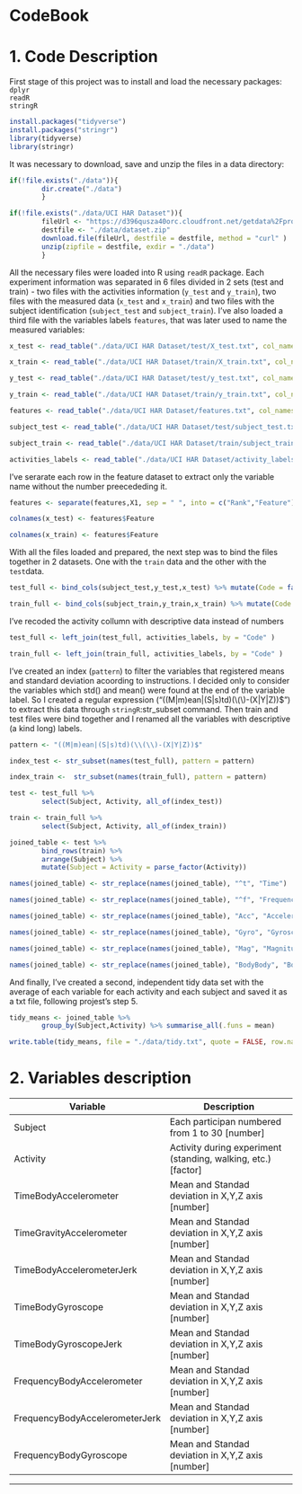 CodeBook
================

# 1\. Code Description

First stage of this project was to install and load the necessary
packages:  
`dplyr`  
`readR`  
`stringR`

``` r
install.packages("tidyverse")
install.packages("stringr")
library(tidyverse)
library(stringr)
```

It was necessary to download, save and unzip the files in a data
directory:

``` r
if(!file.exists("./data")){
        dir.create("./data")
        }

if(!file.exists("./data/UCI HAR Dataset")){
        fileUrl <- "https://d396qusza40orc.cloudfront.net/getdata%2Fprojectfiles%2FUCI%20HAR%20Dataset.zip"
        destfile <- "./data/dataset.zip"
        download.file(fileUrl, destfile = destfile, method = "curl" )
        unzip(zipfile = destfile, exdir = "./data")
        }
```

All the necessary files were loaded into R using `readR` package. Each
experiment information was separated in 6 files divided in 2 sets (test
and train) - two files with the activities information (`y_test` and
`y_train`), two files with the measured data (`x_test` and `x_train`)
and two files with the subject identification (`subject_test` and
`subject_train`). I’ve also loaded a third file with the variables
labels `features`, that was later used to name the measured
variables:

``` r
x_test <- read_table("./data/UCI HAR Dataset/test/X_test.txt", col_names = FALSE)

x_train <- read_table("./data/UCI HAR Dataset/train/X_train.txt", col_names = FALSE)

y_test <- read_table("./data/UCI HAR Dataset/test/y_test.txt", col_names = "Code", col_types = cols(.default = col_factor(Code = col_factor(levels = c("1","2","3","4","5","6" )))))

y_train <- read_table("./data/UCI HAR Dataset/train/y_train.txt", col_names = "Code",  col_types = cols(.default = col_factor(Code = col_factor(levels = c("1","2","3","4","5","6" )))))

features <- read_table("./data/UCI HAR Dataset/features.txt", col_names = FALSE)

subject_test <- read_table("./data/UCI HAR Dataset/test/subject_test.txt", col_names = "Subject", col_types = cols(.default = col_number()))

subject_train <- read_table("./data/UCI HAR Dataset/train/subject_train.txt", col_names = "Subject", col_types = cols(.default = col_number()))

activities_labels <- read_table("./data/UCI HAR Dataset/activity_labels.txt", col_names = c("Code","Activity"), col_types = cols(Code = col_factor(levels = c("1","2","3","4","5","6" ))))
```

I’ve serarate each row in the feature dataset to extract only the
variable name without the number preecededing it.

``` r
features <- separate(features,X1, sep = " ", into = c("Rank","Feature"))

colnames(x_test) <- features$Feature 

colnames(x_train) <- features$Feature
```

With all the files loaded and prepared, the next step was to bind the
files together in 2 datasets. One with the `train` data and the other
with the
`test`data.

``` r
test_full <- bind_cols(subject_test,y_test,x_test) %>% mutate(Code = factor(Code, levels = c("1","2","3","4","5","6" )))

train_full <- bind_cols(subject_train,y_train,x_train) %>% mutate(Code = factor(Code, levels = c("1","2","3","4","5","6" )))
```

I’ve recoded the activity collumn with descriptive data instead of
numbers

``` r
test_full <- left_join(test_full, activities_labels, by = "Code" )

train_full <- left_join(train_full, activities_labels, by = "Code" )
```

I’ve created an index (`pattern`) to filter the variables that
registered means and standard deviation acoording to instructions. I
decided only to consider the variables which std() and mean() were found
at the end of the variable label. So I created a regular expression
(“((M|m)ean|(S|s)td)(\\(\\)-(X|Y|Z))$”) to extract this data through
`stringR`:str\_subset command. Then train and test files were bind
together and I renamed all the variables with descriptive (a kind long)
labels.

``` r
pattern <- "((M|m)ean|(S|s)td)(\\(\\)-(X|Y|Z))$"

index_test <- str_subset(names(test_full), pattern = pattern)

index_train <-  str_subset(names(train_full), pattern = pattern)

test <- test_full %>%
        select(Subject, Activity, all_of(index_test))

train <- train_full %>%
        select(Subject, Activity, all_of(index_train))

joined_table <- test %>%
        bind_rows(train) %>%
        arrange(Subject) %>% 
        mutate(Subject = Activity = parse_factor(Activity))

names(joined_table) <- str_replace(names(joined_table), "^t", "Time")

names(joined_table) <- str_replace(names(joined_table), "^f", "Frequency")

names(joined_table) <- str_replace(names(joined_table), "Acc", "Accelerometer")

names(joined_table) <- str_replace(names(joined_table), "Gyro", "Gyroscope")

names(joined_table) <- str_replace(names(joined_table), "Mag", "Magnitude")

names(joined_table) <- str_replace(names(joined_table), "BodyBody", "Body")
```

And finally, I’ve created a second, independent tidy data set with the
average of each variable for each activity and each subject and saved it
as a txt file, following projest’s step 5.

``` r
tidy_means <- joined_table %>%
        group_by(Subject,Activity) %>% summarise_all(.funs = mean)

write.table(tidy_means, file = "./data/tidy.txt", quote = FALSE, row.names = FALSE)
```

# 2\. Variables description

| Variable                       | Description                                                     |
| ------------------------------ | --------------------------------------------------------------- |
| Subject                        | Each participan numbered from 1 to 30 \[number\]                |
| Activity                       | Activity during experiment (standing, walking, etc.) \[factor\] |
| TimeBodyAccelerometer          | Mean and Standad deviation in X,Y,Z axis \[number\]             |
| TimeGravityAccelerometer       | Mean and Standad deviation in X,Y,Z axis \[number\]             |
| TimeBodyAccelerometerJerk      | Mean and Standad deviation in X,Y,Z axis \[number\]             |
| TimeBodyGyroscope              | Mean and Standad deviation in X,Y,Z axis \[number\]             |
| TimeBodyGyroscopeJerk          | Mean and Standad deviation in X,Y,Z axis \[number\]             |
| FrequencyBodyAccelerometer     | Mean and Standad deviation in X,Y,Z axis \[number\]             |
| FrequencyBodyAccelerometerJerk | Mean and Standad deviation in X,Y,Z axis \[number\]             |
| FrequencyBodyGyroscope         | Mean and Standad deviation in X,Y,Z axis \[number\]             |

-----
